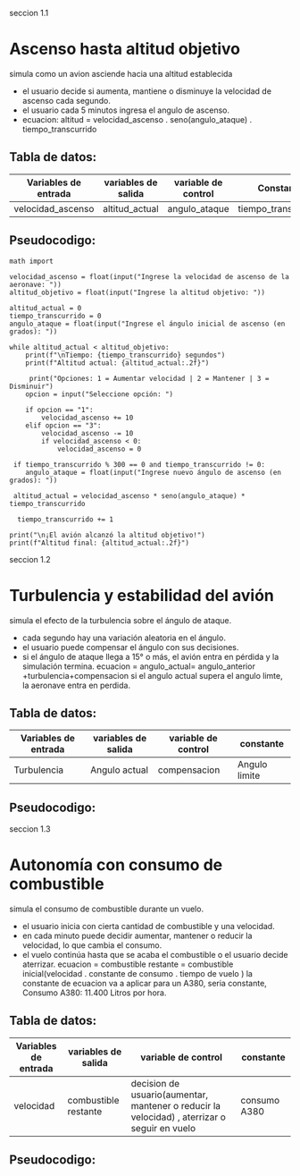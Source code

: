  seccion 1.1 
 # Ascenso hasta altitud objetivo

simula como un avion asciende hacia una altitud establecida
- el usuario decide si aumenta, mantiene o disminuye la velocidad de ascenso cada segundo.
- el usuario cada 5 minutos ingresa el angulo de ascenso.
- ecuacion: altitud = velocidad_ascenso . seno(angulo_ataque) . tiempo_transcurrido
## Tabla de datos:

| Variables de entrada | variables de salida | variable de control | Constante |
|----------------------|---------------------|---------------------|-----------|
| velocidad_ascenso | altitud_actual | angulo_ataque | tiempo_transcurrido |

## Pseudocodigo:

``` 
math import

velocidad_ascenso = float(input("Ingrese la velocidad de ascenso de la aeronave: "))
altitud_objetivo = float(input("Ingrese la altitud objetivo: "))

altitud_actual = 0
tiempo_transcurrido = 0
angulo_ataque = float(input("Ingrese el ángulo inicial de ascenso (en grados): "))

while altitud_actual < altitud_objetivo:
    print(f"\nTiempo: {tiempo_transcurrido} segundos")
    print(f"Altitud actual: {altitud_actual:.2f}")

     print("Opciones: 1 = Aumentar velocidad | 2 = Mantener | 3 = Disminuir")
    opcion = input("Seleccione opción: ")

    if opcion == "1":
        velocidad_ascenso += 10
    elif opcion == "3":
        velocidad_ascenso -= 10
        if velocidad_ascenso < 0:  
            velocidad_ascenso = 0

 if tiempo_transcurrido % 300 == 0 and tiempo_transcurrido != 0:
    angulo_ataque = float(input("Ingrese nuevo ángulo de ascenso (en grados): "))

 altitud_actual = velocidad_ascenso * seno(angulo_ataque) * tiempo_transcurrido

  tiempo_transcurrido += 1

print("\n¡El avión alcanzó la altitud objetivo!")
print(f"Altitud final: {altitud_actual:.2f}")

```   


seccion 1.2
#  Turbulencia y estabilidad del avión

simula el efecto de la turbulencia sobre el ángulo de ataque.
- cada segundo hay una variación aleatoria en el ángulo.
- el usuario puede compensar el ángulo con sus decisiones.
- si el ángulo de ataque llega a 15° o más, el avión entra en pérdida y la simulación termina.
ecuacion = angulo_actual​= angulo_anterior​+turbulencia+compensacion
si el angulo actual supera el angulo limte, la aeronave entra en perdida.
## Tabla de datos:

| Variables de entrada | variables de salida | variable de control |constante|
|----------------------|---------------------|---------------------|---------|
|Turbulencia  | Angulo actual | compensacion | Angulo limite |

## Pseudocodigo:

seccion 1.3
# Autonomía con consumo de combustible

simula el consumo de combustible durante un vuelo.
- el usuario inicia con cierta cantidad de combustible y una velocidad.
- en cada minuto puede decidir aumentar, mantener o reducir la velocidad, lo que cambia el consumo.
- el vuelo continúa hasta que se acaba el combustible o el usuario decide aterrizar.
ecuacion = combustible restante = combustible inicial(velocidad . constante de consumo . tiempo de vuelo )
la constante de ecuacion va a aplicar para un A380, seria constante, Consumo A380: 11.400 Litros por hora.
## Tabla de datos:

| Variables de entrada | variables de salida | variable de control | constante |
|----------------------|---------------------|---------------------|-----------|
| velocidad | combustible restante | decision de usuario(aumentar, mantener o reducir la velocidad)   , aterrizar o seguir en vuelo | consumo A380 |

## Pseudocodigo: